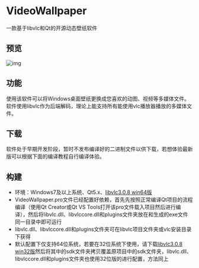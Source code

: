 ﻿# VideoWallpaper
 一款基于libvlc和Qt的开源动态壁纸软件

## 预览
![img](https://s2.ax1x.com/2020/02/20/3eUOKO.gif)

## 功能
 使用该软件可以将Windows桌面壁纸更换成您喜欢的动图、视频等多媒体文件。软件使用libvlc作为后端解码，理论上能支持所有能使用vlc播放器播放的多媒体文件。

## 下载
 软件处于早期开发阶段，暂时不发布编译好的二进制文件以供下载，若想体验最新版可以根据下面的编译教程自行编译体验。

## 构建
 * 环境：Windows7及以上系统、Qt5.x、[libvlc3.0.8 win64版](http://download.videolan.org/pub/videolan/vlc/3.0.8/win64/vlc-3.0.8-win64.7z)
 * VideoWallpaper.pro文件已经配置好依赖，首先先按照正常编译Qt项目的流程编译（使用Qt Creator或Qt VS Tools打开该pro文件载入项目然后进行编译），然后将libvlc.dll、libvlccore.dll和plugins文件夹放在和生成的exe文件同一目录中即可运行
 * libvlc.dll、libvlccore.dll和plugins文件夹可在libvlc项目文件夹或vlc安装目录下获得
 * 默认配置下仅支持64位系统，若要在32位系统下使用，请下载[libvlc3.0.8 win32版](http://download.videolan.org/pub/videolan/vlc/3.0.8/win32/vlc-3.0.8-win32.7z)然后将其中的sdk文件夹拷贝覆盖原项目中的sdk文件夹，libvlc.dll、libvlccore.dll和plugins文件夹也使用32位版的进行配置，方法同上

